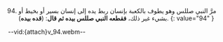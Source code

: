 94. مرَّ النبي صللس وهو يطوف بالكعبة بإنسان ربط يده إلى إنسان بسير أو بخيط أو بشيء غير ذلك، **فقطعه النبي صللس بيده ثم قال**: (**قده بيده**).
{: value="94" }

--vid:{attach}v_94.webm--
